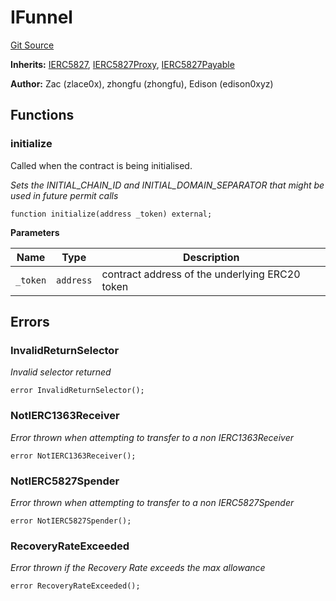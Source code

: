 # IFunnel
[Git Source](https://github.com/suberra/funnel-contracts/blob/59c542a5eca5681850b213a7c7430da0cfa78c32/src/interfaces/IFunnel.sol)

**Inherits:**
[IERC5827](/src/interfaces/IERC5827.sol/contract.IERC5827.md), [IERC5827Proxy](/src/interfaces/IERC5827Proxy.sol/contract.IERC5827Proxy.md), [IERC5827Payable](/src/interfaces/IERC5827Payable.sol/contract.IERC5827Payable.md)

**Author:**
Zac (zlace0x), zhongfu (zhongfu), Edison (edison0xyz)


## Functions
### initialize

Called when the contract is being initialised.

*Sets the INITIAL_CHAIN_ID and INITIAL_DOMAIN_SEPARATOR that might be used in future permit calls*


```solidity
function initialize(address _token) external;
```
**Parameters**

|Name|Type|Description|
|----|----|-----------|
|`_token`|`address`|contract address of the underlying ERC20 token|


## Errors
### InvalidReturnSelector
*Invalid selector returned*


```solidity
error InvalidReturnSelector();
```

### NotIERC1363Receiver
*Error thrown when attempting to transfer to a non IERC1363Receiver*


```solidity
error NotIERC1363Receiver();
```

### NotIERC5827Spender
*Error thrown when attempting to transfer to a non IERC5827Spender*


```solidity
error NotIERC5827Spender();
```

### RecoveryRateExceeded
*Error thrown if the Recovery Rate exceeds the max allowance*


```solidity
error RecoveryRateExceeded();
```

